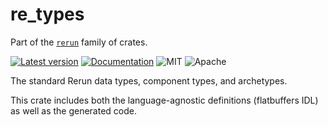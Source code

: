 # re_types

Part of the [`rerun`](https://github.com/rerun-io/rerun) family of crates.

[![Latest version](https://img.shields.io/crates/v/re_types.svg)](https://crates.io/crates/re_types)
[![Documentation](https://docs.rs/re_types/badge.svg)](https://docs.rs/re_types)
![MIT](https://img.shields.io/badge/license-MIT-blue.svg)
![Apache](https://img.shields.io/badge/license-Apache-blue.svg)

The standard Rerun data types, component types, and archetypes.

This crate includes both the language-agnostic definitions (flatbuffers IDL) as well as the generated code.
